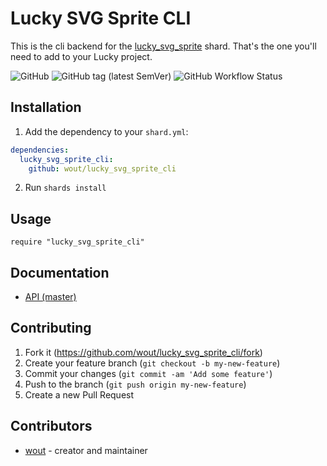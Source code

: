 # Lucky SVG Sprite CLI

This is the cli backend for the [lucky_svg_sprite](https://github.com/wout/lucky_svg_sprite) shard. That's the one you'll need to add to your Lucky project.

![GitHub](https://img.shields.io/github/license/wout/lucky_svg_sprite_cli)
![GitHub tag (latest SemVer)](https://img.shields.io/github/v/tag/wout/lucky_svg_sprite_cli)
![GitHub Workflow Status](https://img.shields.io/github/workflow/status/wout/lucky_svg_sprite_cli/lucky_svg_sprite_cli%20CI)

## Installation

1. Add the dependency to your `shard.yml`:

```yaml
dependencies:
  lucky_svg_sprite_cli:
    github: wout/lucky_svg_sprite_cli
```

2. Run `shards install`

## Usage

```crystal
require "lucky_svg_sprite_cli"
```

## Documentation
- [API (master)](https://wout.github.io/lucky_svg_sprite_cli)

## Contributing

1. Fork it (<https://github.com/wout/lucky_svg_sprite_cli/fork>)
2. Create your feature branch (`git checkout -b my-new-feature`)
3. Commit your changes (`git commit -am 'Add some feature'`)
4. Push to the branch (`git push origin my-new-feature`)
5. Create a new Pull Request

## Contributors

- [wout](https://github.com/wout) - creator and maintainer
